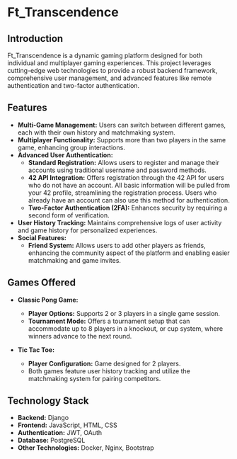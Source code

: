 # Ft_Transcendence

## Introduction

Ft_Transcendence is a dynamic gaming platform designed for both individual and multiplayer gaming experiences. This project leverages cutting-edge web technologies to provide a robust backend framework, comprehensive user management, and advanced features like remote authentication and two-factor authentication.

## Features

- **Multi-Game Management:** Users can switch between different games, each with their own history and matchmaking system.
- **Multiplayer Functionality:** Supports more than two players in the same game, enhancing group interactions.
- **Advanced User Authentication:**
  - **Standard Registration:** Allows users to register and manage their accounts using traditional username and password methods.
  - **42 API Integration:** Offers registration through the 42 API for users who do not have an account. All basic information will be pulled from your 42 profile, streamlining the registration process. Users who already have an account can also use this method for authentication.
  - **Two-Factor Authentication (2FA):** Enhances security by requiring a second form of verification.
- **User History Tracking:** Maintains comprehensive logs of user activity and game history for personalized experiences.
- **Social Features:**
  - **Friend System:** Allows users to add other players as friends, enhancing the community aspect of the platform and enabling easier matchmaking and game invites.

## Games Offered

- **Classic Pong Game:**
  - **Player Options:** Supports 2 or 3 players in a single game session.
  - **Tournament Mode:** Offers a tournament setup that can accommodate up to 8 players in a knockout, or cup system, where winners advance to the next round.

- **Tic Tac Toe:**
  - **Player Configuration:** Game designed for 2 players.
  - Both games feature user history tracking and utilize the matchmaking system for pairing competitors.

## Technology Stack

- **Backend:** Django
- **Frontend:** JavaScript, HTML, CSS
- **Authentication:** JWT, OAuth
- **Database:** PostgreSQL
- **Other Technologies:** Docker, Nginx, Bootstrap
